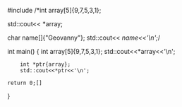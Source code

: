 #include <iostream>
/*int array[5]{9,7,5,3,1};

std::cout<< *array;

char name[]{"Geovanny"};
std::cout<< *name<<'\n';*/

int main()
{
    int array[5]{9,7,5,3,1};
        std::cout<<*array<<'\n';

        int *ptr{array};
        std::cout<<*ptr<<'\n';

    return 0;[]
}
